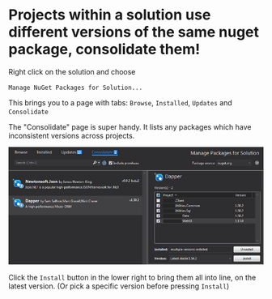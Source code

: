 # Projects within a solution use different versions of the same nuget package, consolidate them!

Right click on the solution and choose

    Manage NuGet Packages for Solution...

This brings you to a page with tabs: `Browse`, `Installed`, `Updates` and `Consolidate`

The "Consolidate" page is super handy. It lists any packages which have inconsistent versions across projects.

![consolidate_nuget_packages](consolidate_nuget_packages.png)

Click the `Install` button in the lower right to bring them all into line, on the latest version. (Or pick a specific version before pressing `Install`)

